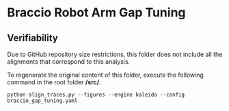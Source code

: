 # Braccio Robot Arm Gap Tuning

## Verifiability

Due to GitHub repository size restrictions, this folder does not include all the alignments that correspond to this analysis.

To regenerate the original content of this folder, execute the following command in the root folder **/src/**:

```
python align_traces.py --figures --engine kaleido --config braccio_gap_tuning.yaml
```




